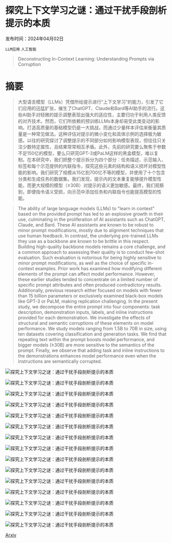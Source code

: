 # 探究上下文学习之谜：通过干扰手段剖析提示的本质

发布时间：2024年04月02日

`LLM应用` `人工智能`

> Deconstructing In-Context Learning: Understanding Prompts via Corruption

# 摘要

> 大型语言模型（LLMs）凭借所给提示进行“上下文学习”的能力，引发了它们应用的迅猛扩张，催生了ChatGPT、Claude和Bard等AI助手的流行。这些AI助手对轻微的提示调整表现出强大的适应性，主要归功于利用人类反馈的对齐技术。然而，它们所依赖的预训练LLMs本身却易受此类变动的影响。打造高质量的基础模型仍是一大挑战，而通过少量样本评估来衡量其质量是一种常见做法。这种评估对提示的微小变化和具体示例的选择极为敏感。以往的研究探讨了调整提示的不同部分如何影响模型表现，但往往只关注少数特定属性，且结果常常相互矛盾。此外，先前的研究要么聚焦于参数不足150亿的模型，要么只研究GPT-3或PaLM这样的黑盒模型，难以复制。在本研究中，我们把整个提示拆分为四个部分：任务描述、示范输入、标签和每个示范提供的内联指令，探究这些元素的结构和语义损坏对模型性能的影响。我们研究了规模从15亿到700亿不等的模型，并使用了十个包含分类和生成任务的数据集。我们发现，提示内的文本重复能够提升模型性能，而更大规模的模型（$\geq$30B）对提示的语义更加敏感。最终，我们观察到，即便指令语义受损，向示范中添加任务和内联指令也能提高模型的性能。

> The ability of large language models (LLMs) to "learn in context" based on the provided prompt has led to an explosive growth in their use, culminating in the proliferation of AI assistants such as ChatGPT, Claude, and Bard. These AI assistants are known to be robust to minor prompt modifications, mostly due to alignment techniques that use human feedback. In contrast, the underlying pre-trained LLMs they use as a backbone are known to be brittle in this respect. Building high-quality backbone models remains a core challenge, and a common approach to assessing their quality is to conduct few-shot evaluation. Such evaluation is notorious for being highly sensitive to minor prompt modifications, as well as the choice of specific in-context examples. Prior work has examined how modifying different elements of the prompt can affect model performance. However, these earlier studies tended to concentrate on a limited number of specific prompt attributes and often produced contradictory results. Additionally, previous research either focused on models with fewer than 15 billion parameters or exclusively examined black-box models like GPT-3 or PaLM, making replication challenging. In the present study, we decompose the entire prompt into four components: task description, demonstration inputs, labels, and inline instructions provided for each demonstration. We investigate the effects of structural and semantic corruptions of these elements on model performance. We study models ranging from 1.5B to 70B in size, using ten datasets covering classification and generation tasks. We find that repeating text within the prompt boosts model performance, and bigger models ($\geq$30B) are more sensitive to the semantics of the prompt. Finally, we observe that adding task and inline instructions to the demonstrations enhances model performance even when the instructions are semantically corrupted.

![探究上下文学习之谜：通过干扰手段剖析提示的本质](../../../paper_images/2404.02054/x1.png)

![探究上下文学习之谜：通过干扰手段剖析提示的本质](../../../paper_images/2404.02054/x2.png)

![探究上下文学习之谜：通过干扰手段剖析提示的本质](../../../paper_images/2404.02054/x3.png)

![探究上下文学习之谜：通过干扰手段剖析提示的本质](../../../paper_images/2404.02054/x4.png)

![探究上下文学习之谜：通过干扰手段剖析提示的本质](../../../paper_images/2404.02054/x5.png)

![探究上下文学习之谜：通过干扰手段剖析提示的本质](../../../paper_images/2404.02054/x6.png)

![探究上下文学习之谜：通过干扰手段剖析提示的本质](../../../paper_images/2404.02054/x7.png)

![探究上下文学习之谜：通过干扰手段剖析提示的本质](../../../paper_images/2404.02054/x8.png)

![探究上下文学习之谜：通过干扰手段剖析提示的本质](../../../paper_images/2404.02054/x9.png)

![探究上下文学习之谜：通过干扰手段剖析提示的本质](../../../paper_images/2404.02054/x10.png)

![探究上下文学习之谜：通过干扰手段剖析提示的本质](../../../paper_images/2404.02054/x11.png)

![探究上下文学习之谜：通过干扰手段剖析提示的本质](../../../paper_images/2404.02054/x12.png)

![探究上下文学习之谜：通过干扰手段剖析提示的本质](../../../paper_images/2404.02054/x13.png)

![探究上下文学习之谜：通过干扰手段剖析提示的本质](../../../paper_images/2404.02054/x14.png)

![探究上下文学习之谜：通过干扰手段剖析提示的本质](../../../paper_images/2404.02054/x15.png)

[Arxiv](https://arxiv.org/abs/2404.02054)